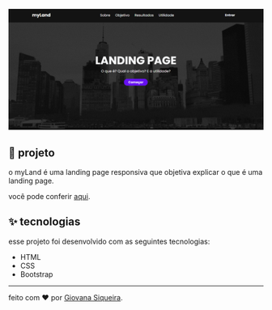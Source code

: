 ![image](img/myland.png)
  
## 🌈 projeto

o myLand é uma landing page responsiva que objetiva explicar o que é uma landing page. 

você pode conferir [aqui](https://giovxna.github.io/landing-page/).

## ✨ tecnologias

esse projeto foi desenvolvido com as seguintes tecnologias:

- HTML
- CSS
- Bootstrap

---
feito com ❤️ por [Giovana Siqueira](https://www.linkedin.com/in/giovana--siqueira/). 

